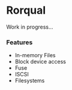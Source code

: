 # Rorqual

Work in progress...

### Features
* In-memory Files
* Block device access
* Fuse
* ISCSI
* Filesystems
